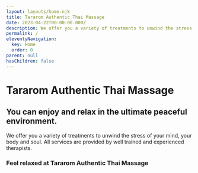 ```yaml
---
layout: layouts/home.njk
title: Tararom Authentic Thai Massage
date: 2023-04-22T00:00:00.000Z
description: We offer you a variety of treatments to unwind the stress of your mind, your body and soul. All services are provided by well trained and experienced therapists.
permalink: /
eleventyNavigation:
  key: Home
  order: 0
parent: null
hasChildren: false
---
```

# Tararom Authentic Thai Massage

	
## You can enjoy and relax in the ultimate peaceful environment.

We offer you a variety of treatments to unwind the stress of your mind, your body and soul. All services are provided by well trained and experienced therapists.

### Feel relaxed at Tararom Authentic Thai Massage

